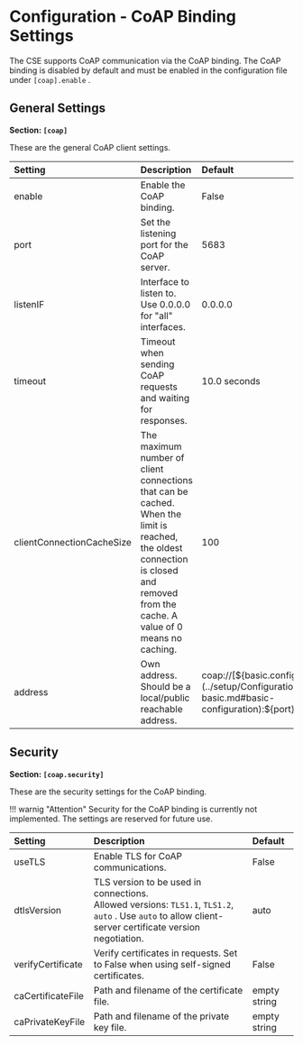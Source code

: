 # Configuration - CoAP Binding Settings

The CSE supports CoAP communication via the CoAP binding. The CoAP binding is disabled by default and must be enabled in the configuration file under `[coap].enable` .

##	General Settings

**Section: `[coap]`**

These are the general CoAP client settings.

| Setting                   | Description                                                                                                                                                                        | Default      |
|:--------------------------|:-----------------------------------------------------------------------------------------------------------------------------------------------------------------------------------|:-------------|
| enable                    | Enable the CoAP binding.                                                                                                                                                           | False        |
| port                      | Set the listening port for the CoAP server.                                                                                                                                        | 5683         |
| listenIF                  | Interface to listen to. Use 0.0.0.0 for "all" interfaces.                                                                                                                          | 0.0.0.0      |
| timeout                   | Timeout when sending CoAP requests and waiting for responses.                                                                                                                      | 10.0 seconds |
| clientConnectionCacheSize | The maximum number of client connections that can be cached. When the limit is reached, the oldest connection is closed and removed from the cache. A value of 0 means no caching. | 100          |
| address                   | Own address. Should be a local/public reachable address.                                                                                                                           | coap://[${basic.config:cseHost}](../setup/Configuration-basic.md#basic-configuration):${port} |


## Security

**Section: `[coap.security]`**

These are the security settings for the CoAP binding.

!!! warnig "Attention"
	Security for the CoAP binding is currently not implemented. The settings are reserved for future use.

| Setting           | Description                                                                                                                                                    | Default      |
|:------------------|:---------------------------------------------------------------------------------------------------------------------------------------------------------------|:-------------|
| useTLS            | Enable TLS for CoAP communications.                                                                                                                            | False        |
| dtlsVersion       | TLS version to be used in connections. <br />Allowed versions: `TLS1.1`, `TLS1.2`, `auto` . Use `auto` to allow client-server certificate version negotiation. | auto         |
| verifyCertificate | Verify certificates in requests. Set to False when using self-signed certificates.                                                                             | False        |
| caCertificateFile | Path and filename of the certificate file.                                                                                                                     | empty string |
| caPrivateKeyFile  | Path and filename of the private key file.                                                                                                                     | empty string |

